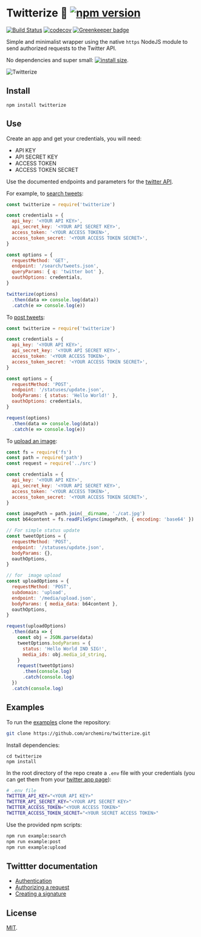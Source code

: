# Twitterize 🔑 [![npm version](https://badge.fury.io/js/twitterize.svg)](https://www.npmjs.com/package/twitterize)

[![Build Status](https://travis-ci.com/archemiro/twitterize.svg?branch=master)](https://travis-ci.com/archemiro/twitterize)
[![codecov](https://codecov.io/gh/archemiro/twitterize/branch/master/graph/badge.svg)](https://codecov.io/gh/archemiro/twitterize)
[![Greenkeeper badge](https://badges.greenkeeper.io/archemiro/twitterize.svg)](https://greenkeeper.io/)

Simple and minimalist wrapper using the native `https` NodeJS module to send authorized requests to the Twitter API.

No dependencies and super small: [![install size](https://packagephobia.now.sh/badge?p=twitterize)](https://packagephobia.now.sh/result?p=twitterize).

![Twitterize](https://media.giphy.com/media/km2mais9qzYI/giphy.gif)

## Install

```shell
npm install twitterize
```

## Use

Create an app and get your credentials, you will need:

- API KEY
- API SECRET KEY
- ACCESS TOKEN
- ACCESS TOKEN SECRET

Use the documented endpoints and parameters for the [twitter API](https://developer.twitter.com/en/docs/basics/getting-started).

For example, to [search tweets](https://developer.twitter.com/en/docs/tweets/search/api-reference/get-search-tweets.html):

```js
const twitterize = require('twitterize')

const credentials = {
  api_key: '<YOUR API KEY>',
  api_secret_key: '<YOUR API SECRET KEY>',
  access_token: '<YOUR ACCESS TOKEN>',
  access_token_secret: '<YOUR ACCESS TOKEN SECRET>',
}

const options = {
  requestMethod: 'GET',
  endpoint: '/search/tweets.json',
  queryParams: { q: 'twitter bot' },
  oauthOptions: credentials,
}

twitterize(options)
  .then(data => console.log(data))
  .catch(e => console.log(e))
```

To [post tweets](https://developer.twitter.com/en/docs/tweets/post-and-engage/api-reference/post-statuses-update.html):

```js
const twitterize = require('twitterize')

const credentials = {
  api_key: '<YOUR API KEY>',
  api_secret_key: '<YOUR API SECRET KEY>',
  access_token: '<YOUR ACCESS TOKEN>',
  access_token_secret: '<YOUR ACCESS TOKEN SECRET>',
}

const options = {
  requestMethod: 'POST',
  endpoint: '/statuses/update.json',
  bodyParams: { status: 'Hello World!' },
  oauthOptions: credentials,
}

request(options)
  .then(data => console.log(data))
  .catch(e => console.log(e))
```

To [upload an image](https://developer.twitter.com/en/docs/media/upload-media/api-reference/post-media-upload.html):

```js
const fs = require('fs')
const path = require('path')
const request = require('../src')

const credentials = {
  api_key: '<YOUR API KEY>',
  api_secret_key: '<YOUR API SECRET KEY>',
  access_token: '<YOUR ACCESS TOKEN>',
  access_token_secret: '<YOUR ACCESS TOKEN SECRET>',
}

const imagePath = path.join(__dirname, './cat.jpg')
const b64content = fs.readFileSync(imagePath, { encoding: 'base64' })

// For simple status update
const tweetOptions = {
  requestMethod: 'POST',
  endpoint: '/statuses/update.json',
  bodyParams: {},
  oauthOptions,
}

// for  image upload
const uploadOptions = {
  requestMethod: 'POST',
  subdomain: 'upload',
  endpoint: '/media/upload.json',
  bodyParams: { media_data: b64content },
  oauthOptions,
}

request(uploadOptions)
  .then(data => {
    const obj = JSON.parse(data)
    tweetOptions.bodyParams = {
      status: 'Hello World IND SIG!',
      media_ids: obj.media_id_string,
    }
    request(tweetOptions)
      .then(console.log)
      .catch(console.log)
  })
  .catch(console.log)
```

## Examples

To run the [examples](./examples) clone the repository:

```sh
git clone https://github.com/archemiro/twitterize.git
```

Install dependencies:

```
cd twitterize
npm install
```

In the root directory of the repo create a `.env` file with your credentials (you can get them from your [twitter app page](https://developer.twitter.com/en/apps)):

```sh
# .env file
TWITTER_API_KEY="<YOUR API KEY>"
TWITTER_API_SECRET_KEY="<YOUR API SECRET KEY>"
TWITTER_ACCESS_TOKEN="<YOUR ACCESS TOKEN>"
TWITTER_ACCESS_TOKEN_SECRET="<YOUR SECRET ACCESS TOKEN>"
```

Use the provided npm scripts:

```sh
npm run example:search
npm run example:post
npm run example:upload
```

## Twittter documentation

- [Authentication](https://developer.twitter.com/en/docs/basics/authentication/overview/oauth)
- [Authorizing a request](https://developer.twitter.com/en/docs/basics/authentication/guides/authorizing-a-request.html)
- [Creating a signature](https://developer.twitter.com/en/docs/basics/authentication/guides/authorizing-a-request.html)

## License

[MIT](LICENSE).
